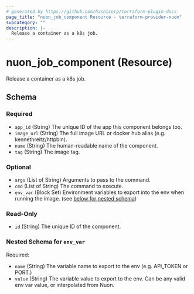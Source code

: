 ```yaml
---
# generated by https://github.com/hashicorp/terraform-plugin-docs
page_title: "nuon_job_component Resource - terraform-provider-nuon"
subcategory: ""
description: |-
  Release a container as a k8s job.
---
```


# nuon_job_component (Resource)

Release a container as a k8s job.



<!-- schema generated by tfplugindocs -->
## Schema

### Required

- `app_id` (String) The unique ID of the app this component belongs too.
- `image_url` (String) The full image URL or docker hub alias (e.g. kennethreitz/httpbin).
- `name` (String) The human-readable name of the component.
- `tag` (String) The image tag.

### Optional

- `args` (List of String) Arguments to pass to the command.
- `cmd` (List of String) The command to execute.
- `env_var` (Block Set) Environment variables to export into the env when running the image. (see [below for nested schema](#nestedblock--env_var))

### Read-Only

- `id` (String) The unique ID of the component.

<a id="nestedblock--env_var"></a>
### Nested Schema for `env_var`

Required:

- `name` (String) The variable name to export to the env (e.g. API_TOKEN or PORT.)
- `value` (String) The variable value to export to the env. Can be any valid env var value, or interpolated from Nuon.
